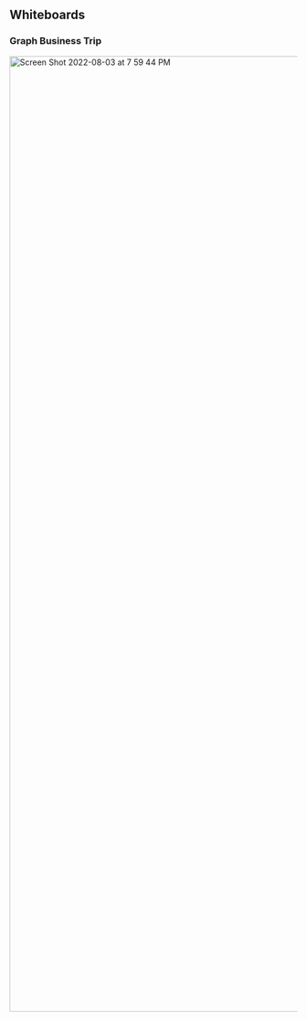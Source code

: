 ## Whiteboards


### Graph Business Trip
<img width="1674" alt="Screen Shot 2022-08-03 at 7 59 44 PM" src="https://user-images.githubusercontent.com/91757275/182753892-473934d6-1e18-4b5a-8b2c-f575f1044172.png">
